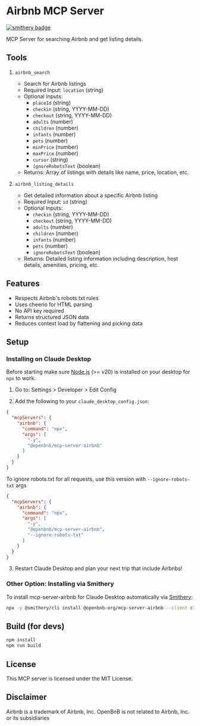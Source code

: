 # Airbnb MCP Server
[![smithery badge](https://smithery.ai/badge/@openbnb-org/mcp-server-airbnb)](https://smithery.ai/server/@openbnb-org/mcp-server-airbnb)

MCP Server for searching Airbnb and get listing details.

## Tools

1. `airbnb_search`
   - Search for Airbnb listings
   - Required Input: `location` (string)
   - Optional Inputs:
     - `placeId` (string)
     - `checkin` (string, YYYY-MM-DD)
     - `checkout` (string, YYYY-MM-DD)
     - `adults` (number)
     - `children` (number)
     - `infants` (number)
     - `pets` (number)
     - `minPrice` (number)
     - `maxPrice` (number)
     - `cursor` (string)
     - `ignoreRobotsText` (boolean)
   - Returns: Array of listings with details like name, price, location, etc.

2. `airbnb_listing_details`
   - Get detailed information about a specific Airbnb listing
   - Required Input: `id` (string)
   - Optional Inputs:
     - `checkin` (string, YYYY-MM-DD)
     - `checkout` (string, YYYY-MM-DD)
     - `adults` (number)
     - `children` (number)
     - `infants` (number)
     - `pets` (number)
     - `ignoreRobotsText` (boolean)
   - Returns: Detailed listing information including description, host details, amenities, pricing, etc.

## Features

- Respects Airbnb's robots.txt rules
- Uses cheerio for HTML parsing
- No API key required
- Returns structured JSON data
- Reduces context load by flattening and picking data

## Setup


### Installing on Claude Desktop
Before starting make sure [Node.js](https://nodejs.org/) (>= v20) is installed on your desktop for `npx` to work.
1. Go to: Settings > Developer > Edit Config

2. Add the following to your `claude_desktop_config.json`:

```json
{
  "mcpServers": {
    "airbnb": {
      "command": "npx",
      "args": [
        "-y",
        "@openbnb/mcp-server-airbnb"
      ]
    }
  }
}
```

To ignore robots.txt for all requests, use this version with `--ignore-robots-txt` args

```json
{
  "mcpServers": {
    "airbnb": {
      "command": "npx",
      "args": [
        "-y",
        "@openbnb/mcp-server-airbnb",
        "--ignore-robots-txt"
      ]
    }
  }
}
```
3. Restart Claude Desktop and plan your next trip that include Airbnbs!

### Other Option: Installing via Smithery

To install mcp-server-airbnb for Claude Desktop automatically via [Smithery](https://smithery.ai/server/@openbnb-org/mcp-server-airbnb):

```bash
npx -y @smithery/cli install @openbnb-org/mcp-server-airbnb --client claude
```

## Build (for devs)

```bash
npm install
npm run build
```

## License

This MCP server is licensed under the MIT License.

## Disclaimer

Airbnb is a trademark of Airbnb, Inc.
OpenBnB is not related to Airbnb, Inc. or its subsidiaries
